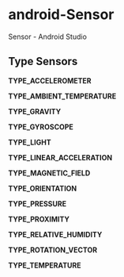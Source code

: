 # android-Sensor
Sensor - Android Studio

## Type Sensors

**TYPE_ACCELEROMETER**

**TYPE_AMBIENT_TEMPERATURE**

**TYPE_GRAVITY**

**TYPE_GYROSCOPE**

**TYPE_LIGHT**

**TYPE_LINEAR_ACCELERATION**

**TYPE_MAGNETIC_FIELD**

**TYPE_ORIENTATION**

**TYPE_PRESSURE**

**TYPE_PROXIMITY**

**TYPE_RELATIVE_HUMIDITY**

**TYPE_ROTATION_VECTOR**

**TYPE_TEMPERATURE**
